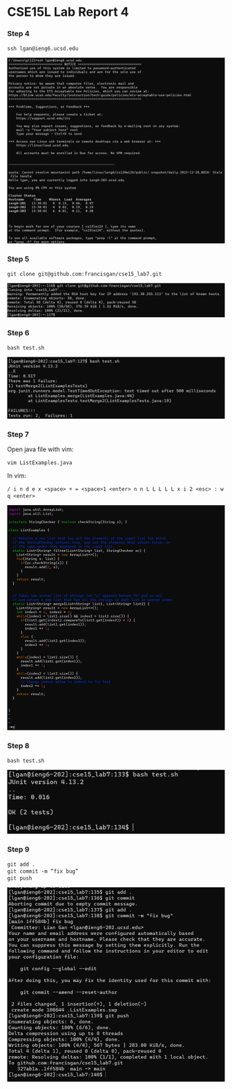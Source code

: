 # CSE15L Lab Report 4

### Step 4
```
ssh lgan@ieng6.ucsd.edu
```
![plot](https://github.com/francisgan/cse15l-lab-reports/blob/main/report4/image6.png?raw=true)
### Step 5
```
git clone git@github.com:francisgan/cse15_lab7.git
```
![plot](https://github.com/francisgan/cse15l-lab-reports/blob/main/report4/image4.png?raw=true)
### Step 6
```
bash test.sh
```
![plot](https://github.com/francisgan/cse15l-lab-reports/blob/main/report4/image1.png?raw=true)
### Step 7
Open java file with vim:
```
vim ListExamples.java
```

In vim:
```
/ i n d e x <space> + = <space>1 <enter> n n L L L L L x i 2 <esc> : w q <enter>
```
![plot](https://github.com/francisgan/cse15l-lab-reports/blob/main/report4/image5.png?raw=true)
### Step 8
```
bash test.sh
```
![plot](https://github.com/francisgan/cse15l-lab-reports/blob/main/report4/image3.png?raw=true)
### Step 9
```
git add .
git commit -m “fix bug”
git push
```
![plot](https://github.com/francisgan/cse15l-lab-reports/blob/main/report4/image2.png?raw=true)

